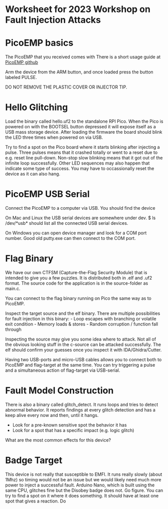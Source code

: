 # Worksheet for 2023 Workshop on Fault Injection Attacks 


PicoEMP basics 
==============
The PicoEMP that you received comes with 
There is a short usage guide at [PicoEMP github](https://github.com/newaetech/chipshouter-picoemp#using-the-picoemp)

Arm the device from the ARM button, and once loaded press the button labeled PULSE. 

DO NOT REMOVE THE PLASTIC COVER OR INJECTOR TIP. 


Hello Glitching 
================

Load the binary called hello.uf2 to the standalone RPI Pico. When the Pico is powered on with the BOOTSEL button depressed it will expose itself as a USB mass storage device. After loading the firmware the board should blink the LED three times when powered on via USB. 

Try to find a spot on the Pico board where it starts blinking  after injecting a pulse. Three pulses means that it crashed totally or went to a reset  due to e.g. reset line pull-down. Non-stop slow blinking means that it got out of the infinite loop successfully. Other LED sequences may also happen that indicate some type of success. You may have to occassionally reset the device as it can also hang. 

PicoEMP USB Serial 
==================

Connect the PicoEMP to a computer via USB. You should find the device 

On Mac and Linux the USB serial devices are somewhere under dev. 
$ ls /dev/\*usb\* should list all the connected USB serial devices. 

On Windows you can open device manager and look for a COM port number. Good old putty.exe can then connect to the COM port. 

Flag Binary
============

We have our own CTFSM (Capture-the-Flag Security Module) that is intended to give you a few puzzles. It is distributed both in .elf and .uf2 format. 
The source code for the application is in the source-folder as main.c. 

You can connect to the flag binary running on Pico the same way as to PicoEMP. 

Inspect the target source and the elf binary. 
There are multiple possibilities for fault injection in this binary: 
    - Loop escapes with branching or volatile exit condition 
    - Memory loads & stores 
    - Random corruption / function fall through 

Inspecting the source may give you some idea where to attack. Not all of the obvious looking stuff in the c-source can be attacked successfully. The elf should confirm your guesses once you inspect it with IDA/Ghidra/Cutter.

Having two USB-ports and micro-USB cables allows you to connect both to  PicoEMP and flag-target at the same time. You can try triggering a pulse and a simultaneous action of flag-target via USB-serial. 


Fault Model Construction 
========================

There is also a binary called glitch_detect. It runs loops and tries to detect abnormal behavior. It reports findings at every glitch detection and has a keep alive every now and then, until it hangs. 

- Look for a pre-known sensitive spot the behavior it has 
- Look for a spot that has a specific impact (e.g. logic glitch)

What are the most common effects for this device? 



Badge Target 
============

This device is not really that susceptible to EMFI. It runs really slowly (about 1Mhz) so timing would not be an issue but we would likely need much more power to inject a successful fault. Arduino Nano, which is built using the same CPU, glitches fine but the Disobey badge does not. Go figure. You can try to find a spot on it where it does something. It should have at least one spot that gives a reaction. Do 

